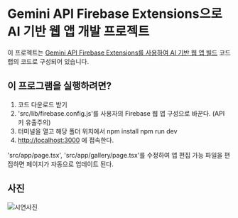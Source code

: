 # Gemini API Firebase Extensions으로 AI 기반 웹 앱 개발 프로젝트

이 프로젝트는 [Gemini API Firebase Extensions를 사용하여 AI 기반 웹 앱 빌드](https://firebase.google.com/codelabs/gemini-api-extensions-web) 코드랩의 코드로 구성되어 있습니다.

## 이 프로그램을 실행하려면?

1) 코드 다운로드 받기 
2) 'src/lib/firebase.config.js'를 사용자의 Firebase 웹 앱 구성으로 바꾼다. (API 키 유출주의)
3) 터미널을 열고 해당 폴더 위치에서 
npm install
npm run dev
4) [http://localhost:3000](http://localhost:3000) 에 접속한다.

'src/app/page.tsx', 'src/app/gallery/page.tsx'를 수정하여 앱 편집 가능 
파일을 편집하면 페이지가 자동으로 업데이트 된다.

## 사진
![시연사진](https://github.com/user-attachments/assets/2fc1746b-3a7d-4472-8d15-506485d187a7)
